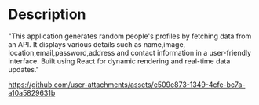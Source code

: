 # Description 

"This application generates random people's profiles by fetching data from an API. 
It displays various details such as name,image, location,email,password,address and contact information in a user-friendly interface.
Built using React for dynamic rendering and real-time data updates."



https://github.com/user-attachments/assets/e509e873-1349-4cfe-bc7a-a10a5829631b

